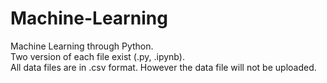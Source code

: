 # Machine-Learning
Machine Learning through Python.<br/>
Two version of each file exist (.py, .ipynb).<br/>
All data files are in .csv format. However the data file will not be uploaded.
